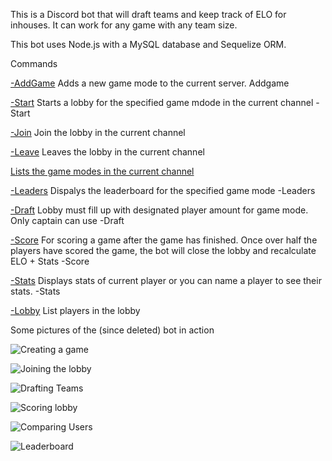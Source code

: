 This is a Discord bot that will draft teams and keep track of ELO for inhouses. It can work for any game with any team size.

This bot uses Node.js with a MySQL database and Sequelize ORM.

Commands

[-AddGame](https://github.com/TalmageTalmage/elobot2/blob/main/commands/Admin/addGame.js)
Adds a new game mode to the current server.
Addgame <GAME NAME> <TEAM SIZE>

[-Start](https://github.com/TalmageTalmage/elobot2/blob/main/commands/Bot/startGame.js)
Starts a lobby for the specified game mdode in the current channel
-Start <Game Name>

[-Join](https://github.com/TalmageTalmage/elobot2/blob/main/commands/Bot/join.js)
Join the lobby in the current channel

[-Leave](https://github.com/TalmageTalmage/elobot2/blob/main/commands/Bot/leave.js)
Leaves the lobby in the current channel

[Lists the game modes in the current channel](https://github.com/TalmageTalmage/elobot2/blob/main/commands/Bot/games.js)

[-Leaders](https://github.com/TalmageTalmage/elobot2/blob/main/commands/Bot/leaders.js)
Dispalys the leaderboard for the specified game mode
-Leaders <Game name>

[-Draft](https://github.com/TalmageTalmage/elobot2/blob/main/commands/Bot/draft.js)
Lobby must fill up with designated player amount for game mode. Only captain can use
-Draft <Player Username>

[-Score](https://github.com/TalmageTalmage/elobot2/blob/main/commands/Bot/score.js)
For scoring a game after the game has finished. Once over half the players have scored the game, the bot will close the lobby and recalculate ELO + Stats
-Score <Red Team Score> <Blue Team Score>

[-Stats](https://github.com/TalmageTalmage/elobot2/blob/main/commands/Bot/stats.js)
Displays stats of current player or you can name a player to see their stats.
-Stats <Player Name>

[-Lobby](https://github.com/TalmageTalmage/elobot2/blob/main/commands/Bot/lobby.js)
List players in the lobby

Some pictures of the (since deleted) bot in action

![Creating a game](https://i.imgur.com/1qEYiro.png)

![Joining the lobby](https://i.imgur.com/aOhyMj3.png)

![Drafting Teams](https://i.imgur.com/O411wox.png)

![Scoring lobby](https://i.imgur.com/oxu4V1q.png)

![Comparing Users](https://i.imgur.com/EyrVDz0.png)

![Leaderboard](https://i.imgur.com/g2gv9j2.png)
